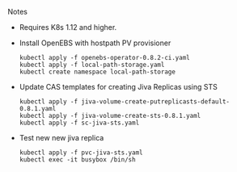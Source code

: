 Notes

- Requires K8s 1.12 and higher. 

- Install OpenEBS with hostpath PV provisioner
  ```
  kubectl apply -f openebs-operator-0.8.2-ci.yaml 
  kubectl apply -f local-path-storage.yaml
  kubectl create namespace local-path-storage
  ```

- Update CAS templates for creating Jiva Replicas using STS
  ```
  kubectl apply -f jiva-volume-create-putreplicasts-default-0.8.1.yaml
  kubectl apply -f jiva-volume-create-sts-0.8.1.yaml
  kubectl apply -f sc-jiva-sts.yaml
  ```

- Test new new jiva replica
  ```
  kubectl apply -f pvc-jiva-sts.yaml 
  kubectl exec -it busybox /bin/sh
  ```
